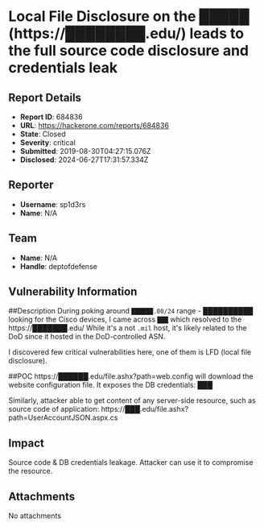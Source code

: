 # Local File Disclosure on the █████ (https://████████.edu/) leads to the full source code disclosure and credentials leak

## Report Details
- **Report ID**: 684836
- **URL**: https://hackerone.com/reports/684836
- **State**: Closed
- **Severity**: critical
- **Submitted**: 2019-08-30T04:27:15.076Z
- **Disclosed**: 2024-06-27T17:31:57.334Z

## Reporter
- **Username**: sp1d3rs
- **Name**: N/A

## Team
- **Name**: N/A
- **Handle**: deptofdefense

## Vulnerability Information
##Description
During poking around `██████.00/24` range -  ██████████ looking for the Cisco devices, I came across `███` which resolved to the https://███████.edu/
While it's a not `.mil` host, it's likely related to the DoD since it hosted in the DoD-controlled ASN.

I discovered few critical vulnerabilities here, one of them is LFD (local file disclosure).

##POC
https://██████.edu/file.ashx?path=web.config
will download the website configuration file.
It exposes the DB credentials:
███

Similarly, attacker able to get content of any server-side resource, such as source code of application:
https://███.edu/file.ashx?path=UserAccountJSON.aspx.cs

## Impact

Source code & DB credentials leakage. Attacker can use it to compromise the resource.

## Attachments
No attachments
